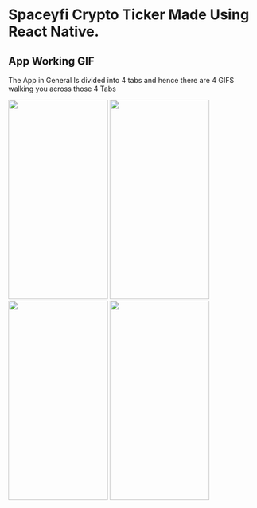 # Spaceyfi Crypto Ticker Made Using React Native.

## App Working GIF


The App in General Is divided into 4 tabs and hence there are 4 GIFS walking you across those 4 Tabs 

 <img src="https://user-images.githubusercontent.com/32276134/46731286-e8ac2280-cca7-11e8-9e38-c4cb65465ec9.gif" width="200" height="400">  <img src="https://user-images.githubusercontent.com/32276134/46731384-2610b000-cca8-11e8-88f9-982643964f41.gif" width="200" height="400">  <img src="https://user-images.githubusercontent.com/32276134/46731670-ef876500-cca8-11e8-9f31-936f4835903e.gif" width="200" height="400">  <img src="https://user-images.githubusercontent.com/32276134/46731713-0b8b0680-cca9-11e8-9675-01892c826c6e.gif" width="200" height="400"> 


